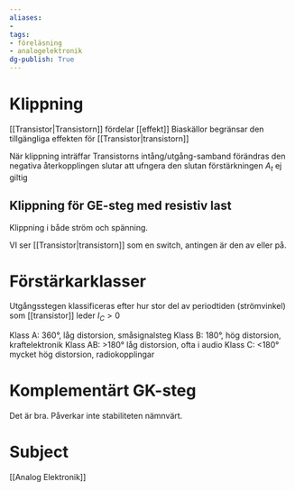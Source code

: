```yaml
---
aliases: 
- 
tags: 
- föreläsning
- analogelektronik
dg-publish: True
---
```

# Klippning
[[Transistor|Transistorn]] fördelar [[effekt]]
Biaskällor begränsar den tillgängliga effekten för [[Transistor|transistorn]]

När klippning inträffar
Transistorns intång/utgång-samband förändras
den negativa återkopplingen slutar att ufngera
den slutan förstärkningen $A_t$ ej giltig

## Klippning för GE-steg med resistiv last
Klippning i både ström och spänning. 

VI ser [[Transistor|transistorn]] som en switch, antingen är den av eller på. 

# Förstärkarklasser
Utgångsstegen klassificeras efter hur stor del av periodtiden (strömvinkel) som [[transistor]] leder $I_{C}>0$

Klass A: 360°, låg distorsion, småsignalsteg
Klass B: 180°, hög distorsion, kraftelektronik
Klass AB: >180° låg distorsion, ofta i audio
Klass C: <180° mycket hög distorsion, radiokopplingar

# Komplementärt GK-steg
Det är bra. Påverkar inte stabiliteten nämnvärt.

# Subject
[[Analog Elektronik]]